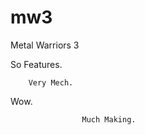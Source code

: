 mw3
===

Metal Warriors 3

So Features.

        Very Mech.

  Wow.

                    Much Making.
